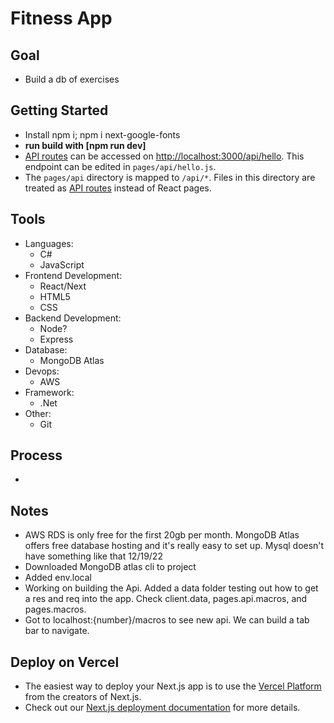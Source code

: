 # Fitness App 

## Goal
* Build a db of exercises

## Getting Started
* Install npm i; npm i next-google-fonts
* **run build with [npm run dev]**
* [API routes](https://nextjs.org/docs/api-routes/introduction) can be accessed on [http://localhost:3000/api/hello](http://localhost:3000/api/hello). This endpoint can be edited in `pages/api/hello.js`.
* The `pages/api` directory is mapped to `/api/*`. Files in this directory are treated as [API routes](https://nextjs.org/docs/api-routes/introduction) instead of React pages.

## Tools
- Languages:
    - C#
    - JavaScript
- Frontend Development:
    - React/Next
    - HTML5
    - CSS
- Backend Development:  
    - Node?
    - Express
- Database:
    - MongoDB Atlas
- Devops:
    - AWS
- Framework:
    - .Net
- Other:
    - Git

## Process
- 

## Notes
* AWS RDS is only free for the first 20gb per month. MongoDB Atlas offers free database hosting and it's really easy to set up. Mysql doesn't have something like that 12/19/22
* Downloaded MongoDB atlas cli to project
* Added env.local 
* Working on building the Api. Added a data folder testing out how to get a res and req into the app. Check client.data, pages.api.macros, and pages.macros. 
* Got to localhost:{number}/macros to see new api. We can build a tab bar to navigate.

## Deploy on Vercel
* The easiest way to deploy your Next.js app is to use the [Vercel Platform](https://vercel.com/new?utm_medium=default-template&filter=next.js&utm_source=create-next-app&utm_campaign=create-next-app-readme) from the creators of Next.js.
* Check out our [Next.js deployment documentation](https://nextjs.org/docs/deployment) for more details.

